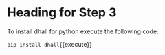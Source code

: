 # Heading for Step 3

To install dhall for python execute the following code:


`pip install dhall`{{execute}}

